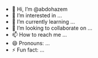 - 👋 Hi, I’m @abdohazem
- 👀 I’m interested in ...
- 🌱 I’m currently learning ...
- 💞️ I’m looking to collaborate on ...
- 📫 How to reach me ...
- 😄 Pronouns: ...
- ⚡ Fun fact: ...

<!---
abdohaze/abdohaze is a ✨ special ✨ repository because its `README.md` (this file) appears on your GitHub profile.
You can click the Preview link to take a look at your changes.
--->
